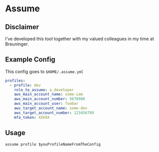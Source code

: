 # Assume

## Disclaimer

I've developed this tool together with my valued colleagues in my time at Breuninger.

## Example Config

This config goes to `$HOME/.assume.yml`

```yaml
profiles:
  - profile: dev
    role_to_assume: a_developer
    aws_main_account_name: some-iam
    aws_main_account_number: 5678900
    aws_main_account_user: foobar
    aws_target_account_name: some-dev
    aws_target_account_number: 123456789
    mfa_token: XXXXX
```
## Usage

    assume profile $youProfileNameFromTheConfig
